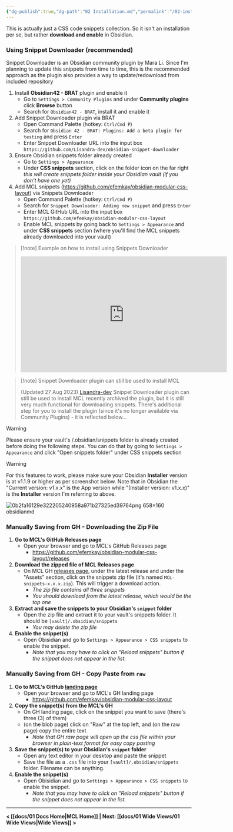```yaml
---
{"dg-publish":true,"dg-path":"02 Installation.md","permalink":"/02-installation/","title":"Installation","pinned":true,"noteIcon":""}
---
```



This is actually just a CSS code snippets collection. So it isn't an installation per se, but rather **download and enable** in Obsidian.

### Using Snippet Downloader (recommended)
Snippet Downloader is an Obsidian community plugin by Mara Li. Since I'm planning to update this snippets from time to time, this is the recommended approach as the plugin also provides a way to update/redownload from included repository

1. Install **Obsidian42 - BRAT** plugin and enable it
	- Go to `Settings > Community Plugins` and under **Community plugins** click **Browse** button
	- Search for `Obsidian42 - BRAT`, install it and enable it
2. Add Snippet Downloader plugin via BRAT
	- Open Command Palette (hotkey: `Ctrl/Cmd P`)
	- Search for `Obsidian 42 - BRAT: Plugins: Add a beta plugin for testing` and press `Enter`
	- Enter Snippet Downloader URL into the input box
	   `https://github.com/Lisandra-dev/obsidian-snippet-downloader`
3. Ensure Obsidian snippets folder already created
	- Go to `Settings > Appearance`
	- Under **CSS snippets** section, click on the folder icon on the far right
	   *this will create snippets folder inside your Obsidian vault (if you don't have one yet)*
4. Add MCL snippets (https://github.com/efemkay/obsidian-modular-css-layout) via Snippets Downloader
	- Open Command Palette (hotkey: `Ctrl/Cmd P`)
	- Search for `Snippet Downloader: Adding new snippet` and press `Enter`
	- Enter MCL GitHub URL into the input box
	   `https://github.com/efemkay/obsidian-modular-css-layout`
	- Enable MCL snippets by going back to `Settings > Appearance` and under **CSS snippets** section (where you'll find the MCL snippets already downloaded into your vault)


> [!note] Example on how to install using Snippets Downloader
>
> <iframe width="560" height="315" src="https://www.youtube.com/embed/F9z5spGosDI?si=PL4EwJ9wdMyYHCUh" title="YouTube video player" frameborder="0" allow="accelerometer; autoplay; clipboard-write; encrypted-media; gyroscope; picture-in-picture; web-share" allowfullscreen></iframe>


> [!note] Snippet Downloader plugin can still be used to install MCL
>
> (Updated 27 Aug 2023) [Lisandra-dev](https://github.com/Lisandra-dev/obsidian-snippet-downloader) Snippet Downloader plugin can still be used to install MCL recently archived the plugin, but it is still very much functional for downloading snippets. There's additional step for you to install the plugin (since it's no longer available via Community Plugins) - it is reflected below...

> [!warning]
> Please ensure your vault's /.obsidian/snippets folder is already created before doing the following steps. You can do that by going to `Settings > Appearance` and click "Open snippets folder" under CSS snippets section

> [!warning]
> For this features to work, please make sure your Obsidian **Installer** version is at v1.1.9 or higher as per screenshot below. Note that in Obsidian the "Current version: v1.x.x" is the App version while "(Installer version: v1.x.x)" is the **Installer** version I'm referring to above.
> 
> ![0b2fa16129e322205240958a971b27325ed39764png 658×160 obsidianmd](https://forum.obsidian.md/uploads/default/original/3X/0/b/0b2fa16129e322205240958a971b27325ed39764.png)

### Manually Saving from GH - Downloading the Zip File
1. **Go to MCL's GitHub Releases page**
	- Open your browser and go to MCL's GitHub Releases page
		- https://github.com/efemkay/obsidian-modular-css-layout/releases
2. **Download the zipped file of MCL Releases page**
	- On MCL GH [releases page](https://github.com/efemkay/obsidian-modular-css-layout/releases), under the latest release and under the "Assets" section, click on the snippets zip file (it's named `MCL-snippets-x.x.x.zip`). This will trigger a download action.
		- *The zip file contains all three snippets*
		- *You should download from the latest release, which would be the top one*
3. **Extract and save the snippets to your Obsidian's `snippet` folder**
	- Open the zip file and extract it to your vault's snippets folder. It should be `[vault]/.obsidian/snippets`
		- *You may delete the zip file*
4. **Enable the snippet(s)**
	- Open Obisidian and go to `Settings > Appearance > CSS snippets` to enable the snippet.
		- *Note that you may have to click on "Reload snippets" button if the snippet does not appear in the list.*


### Manually Saving from GH - Copy Paste from `raw`
1. **Go to MCL's GitHub [landing page](https://github.com/efemkay/obsidian-modular-css-layout)**
	- Open your browser and go to MCL's GH landing page
		- https://github.com/efemkay/obsidian-modular-css-layout
2. **Copy the snippet(s) from the MCL's GH**
	- On GH landing page, click on the snippet you want to save (there's three (3) of them)
	- (on the blob page) click on "Raw" at the top left, and (on the raw page) copy the entire text
		- *Note that GH raw page will open up the css file within your browser in plain-text format for easy copy pasting*
3. **Save the snippet(s) to your Obsidian's `snippet` folder**
	- Open any text editor in your desktop and paste the snippet
	- Save the file as a `.css` file into your `[vault]/.obsidian/snippets` folder. Filename can be anything.
4. **Enable the snippet(s)**
	- Open Obisidian and go to `Settings > Appearance > CSS snippets` to enable the snippet.
		- *Note that you may have to click on "Reload snippets" button if the snippet does not appear in the list.*

---

**< [[docs/01 Docs Home\|MCL Home]] | Next: [[docs/01 Wide Views/01 Wide Views\|Wide Views]] >**